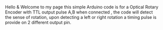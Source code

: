 Hello & Welcome to my page
this simple Arduino code is for a Optical Rotary Encoder with TTL output pulse A,B
when connected , the code will detect the sense of rotation, upon detecting a left or right rotation
a timing pulse is provide on 2 different output pin.


